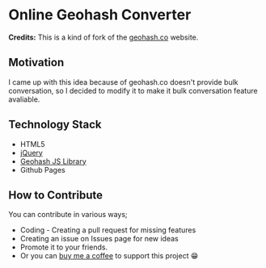 # Online Geohash Converter

**Credits:** This is a kind of fork of the [geohash.co](http://geohash.co/) website.

## Motivation

I came up with this idea because of geohash.co doesn't provide bulk conversation, so I decided to modify it to make it bulk conversation feature avaliable. 

## Technology Stack
- HTML5
- [jQuery](https://jquery.com)
- [Geohash JS Library](https://github.com/davetroy/geohash-js)
- Github Pages

## How to Contribute

You can contribute in various ways;

-  Coding - Creating a pull request for missing features
-  Creating an issue on Issues page for new ideas
-  Promote it to your friends.
-  Or you can [buy me a coffee](https://www.buymeacoffee.com/mete) to support this project 😁
